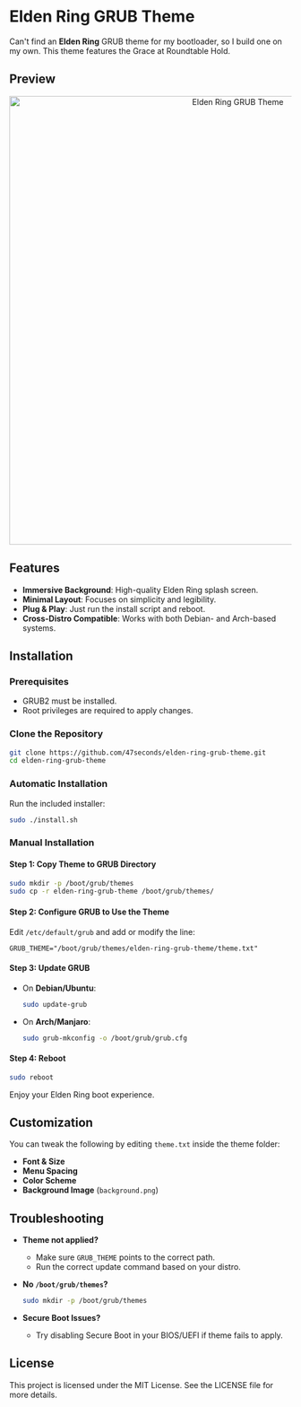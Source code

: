 # Elden Ring GRUB Theme

Can't find an **Elden Ring** GRUB theme for my bootloader, so I build one on my own. This theme features the Grace at Roundtable Hold.

## Preview
<div align="center">
  <img src="screenshot.png" alt="Elden Ring GRUB Theme" width="800">
</div>

## Features

- **Immersive Background**: High-quality Elden Ring splash screen.
- **Minimal Layout**: Focuses on simplicity and legibility.
- **Plug & Play**: Just run the install script and reboot.
- **Cross-Distro Compatible**: Works with both Debian- and Arch-based systems.

## Installation

### Prerequisites

- GRUB2 must be installed.
- Root privileges are required to apply changes.

### Clone the Repository

```bash
git clone https://github.com/47seconds/elden-ring-grub-theme.git
cd elden-ring-grub-theme
````

### Automatic Installation

Run the included installer:

```bash
sudo ./install.sh
```

### Manual Installation

#### Step 1: Copy Theme to GRUB Directory

```bash
sudo mkdir -p /boot/grub/themes
sudo cp -r elden-ring-grub-theme /boot/grub/themes/
```

#### Step 2: Configure GRUB to Use the Theme

Edit `/etc/default/grub` and add or modify the line:

```plaintext
GRUB_THEME="/boot/grub/themes/elden-ring-grub-theme/theme.txt"
```

#### Step 3: Update GRUB

* On **Debian/Ubuntu**:

  ```bash
  sudo update-grub
  ```

* On **Arch/Manjaro**:

  ```bash
  sudo grub-mkconfig -o /boot/grub/grub.cfg
  ```

#### Step 4: Reboot

```bash
sudo reboot
```

Enjoy your Elden Ring boot experience.

## Customization

You can tweak the following by editing `theme.txt` inside the theme folder:

* **Font & Size**
* **Menu Spacing**
* **Color Scheme**
* **Background Image** (`background.png`)

## Troubleshooting

* **Theme not applied?**

  * Make sure `GRUB_THEME` points to the correct path.
  * Run the correct update command based on your distro.

* **No `/boot/grub/themes`?**

  ```bash
  sudo mkdir -p /boot/grub/themes
  ```

* **Secure Boot Issues?**

  * Try disabling Secure Boot in your BIOS/UEFI if theme fails to apply.

## License

This project is licensed under the MIT License. See the LICENSE file for more details.